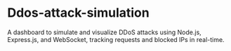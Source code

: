 # Ddos-attack-simulation
A dashboard to simulate and visualize DDoS attacks using Node.js, Express.js, and WebSocket, tracking requests and blocked IPs in real-time.
